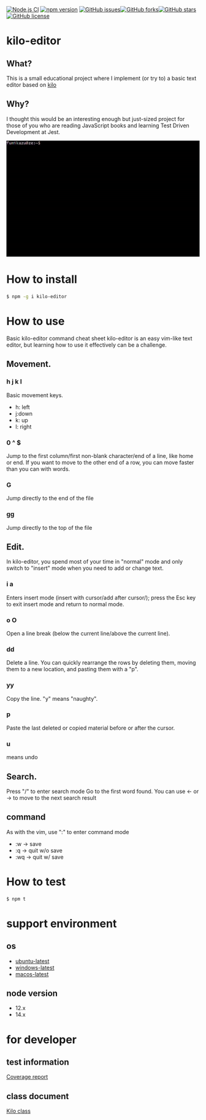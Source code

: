 [![Node.js CI](https://github.com/freddiefujiwara/kilojs/workflows/Node.js%20CI/badge.svg)](https://github.com/freddiefujiwara/kilojs/actions) [![npm version](https://badge.fury.io/js/kilo-editor.svg)](https://badge.fury.io/js/kilo-editor) [![GitHub issues](https://img.shields.io/github/issues/freddiefujiwara/kilo-editor)](https://github.com/freddiefujiwara/kilo-editor/issues)[![GitHub forks](https://img.shields.io/github/forks/freddiefujiwara/kilo-editor)](https://github.com/freddiefujiwara/kilo-editor/network)[![GitHub stars](https://img.shields.io/github/stars/freddiefujiwara/kilo-editor)](https://github.com/freddiefujiwara/kilo-editor/stargazers)[![GitHub license](https://img.shields.io/github/license/freddiefujiwara/kilo-editor)](https://github.com/freddiefujiwara/kilo-editor/blob/main/LICENSE)

# kilo-editor
## What?
This is a small educational project where I implement (or try to) a basic text editor based on [kilo](https://github.com/snaptoken/kilo-src)

## Why?
I thought this would be an interesting enough but just-sized project for those of you who are reading JavaScript books and learning Test Driven Development at Jest.

<img src="/publish/images/kilo-editor-demo.gif?raw=true" width="640px">


# How to install
```bash
$ npm -g i kilo-editor
```

# How to use
 Basic kilo-editor command cheat sheet
kilo-editor is an easy vim-like text editor, but learning how to use it effectively can be a challenge.

## Movement.
### h j k l
Basic movement keys. 
- h: left
- j:down
- k: up
- l: right

### 0 ^ $
Jump to the first column/first non-blank character/end of a line, like home or end. If you want to move to the other end of a row, you can move faster than you can with words.

### G
Jump directly to the end of the file

### gg
Jump directly to the top of the file

## Edit.
In kilo-editor, you spend most of your time in "normal" mode and only switch to "insert" mode when you need to add or change text.

### i a
Enters insert mode (insert with cursor/add after cursor/); press the Esc key to exit insert mode and return to normal mode.

### o O
Open a line break (below the current line/above the current line).

### dd
Delete a line. You can quickly rearrange the rows by deleting them, moving them to a new location, and pasting them with a "p".

### yy
Copy the line. "y" means "naughty".

### p 
Paste the last deleted or copied material before or after the cursor.

### u 
means undo

## Search.
Press "/" to enter search mode
Go to the first word found.
You can use <- or -> to move to the next search result

## command
As with the vim, use ":" to enter command mode
- :w -> save
- :q -> quit w/o save
- :wq -> quit w/ save 

# How to test
```bash
$ npm t
```

# support environment
## os
- [ubuntu-latest](https://github.com/actions/virtual-environments#available-environments)
- [windows-latest](https://github.com/actions/virtual-environments#available-environments)
- [macos-latest](https://github.com/actions/virtual-environments#available-environments)
## node version
- 12.x
- 14.x

# for developer
## test information
[Coverage report](https://freddiefujiwara.com/kilo-editor/coverage/lcov-report/)

## class document
[Kilo class](https://freddiefujiwara.com/kilo-editor/out/Kilo.html)
